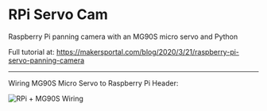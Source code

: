 # RPi Servo Cam

Raspberry Pi panning camera with an MG90S micro servo and Python

Full tutorial at: https://makersportal.com/blog/2020/3/21/raspberry-pi-servo-panning-camera

--- 
Wiring MG90S Micro Servo to Raspberry Pi Header:

![RPi + MG90S Wiring](https://static1.squarespace.com/static/59b037304c0dbfb092fbe894/t/5e780e8a17689320401e6773/1584926358149/MG90S_wiring_RPI.png?format=750w)
